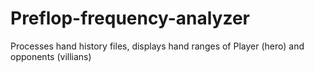 # Preflop-frequency-analyzer
Processes hand history files, displays hand ranges of Player (hero) and opponents (villians)
